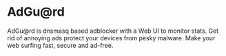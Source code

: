 # AdGu@rd
AdGu@rd is dnsmasq based adblocker with a Web UI to monitor stats. Get rid of annoying ads protect your devices from pesky malware. Make your web surfing fast, secure and ad-free.
